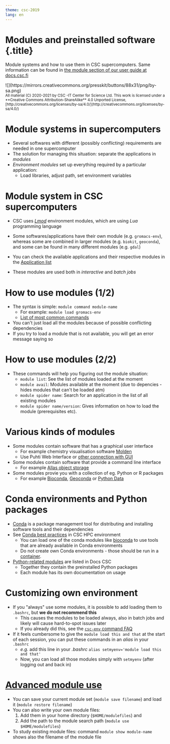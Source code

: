 ```yaml
---
theme: csc-2019
lang: en
---
```


# Modules and preinstalled software {.title}

Module systems and how to use them in CSC supercomputers.
Same information can be found in [the module section of our user guide at docs.csc.fi](https://docs.csc.fi/computing/modules/)

<div class="column">
![](https://mirrors.creativecommons.org/presskit/buttons/88x31/png/by-sa.png)
</div>
<div class="column">
<small>
All material (C) 2020-2021 by CSC -IT Center for Science Ltd.
This work is licensed under a **Creative Commons Attribution-ShareAlike** 4.0
Unported License, [http://creativecommons.org/licenses/by-sa/4.0/](http://creativecommons.org/licenses/by-sa/4.0/)
</small>
</div>

# Module systems in supercomputers

- Several softwares with different (possibly conflicting) requirements are needed in one supercomputer
- The solution for managing this situation: separate the applications in *modules*
- *Environment modules* set up everything required by a particular application:
   -  Load libraries, adjust path, set environment variables 

# Module system in CSC supercomputers

- CSC uses [*Lmod*](https://lmod.readthedocs.io/en/latest/) environment modules, which are using *Lua* programming language
- Some softwares/applications have their own module (e.g. `gromacs-env`), whereas some are combined in larger modules (e.g. `biokit`, `geoconda`), and some can be found in many different modules (e.g. `gdal`)

- You can check the available applications and their respective modules in the [Application list](https://docs.csc.fi/apps/)
- These modules are used both in *interactive* and *batch jobs*

# How to use modules (1/2)

- The syntax is simple: `module command module-name`
   - For example: `module load gromacs-env`
   - [List of most common commands](https://docs.csc.fi/computing/modules/#module-commands-table)
- You can't just load all the modules because of possible conflicting dependencies
- If you try to load a module that is not available, you will get an error message saying so 

# How to use modules (2/2)

- These commands will help you figuring out the module situation:
   - `module list`: See the list of modules loaded at the moment
   - `module avail`: Modules available at the moment (due to depencies - hides modules that can't be loaded atm)
   - `module spider name`: Search for an application in the list of all existing modules
   - `module spider name/version`: Gives information on how to load the module (prerequisites etc).

# Various kinds of modules

- Some modules contain software that has a graphical user interface
   - For example chemistry visualisation software [Molden](https://docs.csc.fi/apps/molden/)
   - Use Puhti Web Interface or [other connection with GUI](https://docs.csc.fi/computing/connecting/#using-graphical-applications)
- Some modules contain software that provide a command line interface
   - For example [Allas object storage](https://docs.csc.fi/data/Allas/)
- Some modules provie you with a collection of eg. Python or R packages
   - For example [Bioconda](https://docs.csc.fi/apps/bioconda/), [Geoconda](https://docs.csc.fi/apps/geoconda/#using-geoconda) or [Python Data](https://docs.csc.fi/apps/python-data/)

# Conda environments and Python packages
- [Conda](https://docs.conda.io/en/latest/) is a package management tool for distributing and installing software tools and their dependencies
- See [Conda best practices](https://docs.csc.fi/support/tutorials/conda/) in CSC HPC environment
   - You can load one of the conda modules like [bioconda](https://docs.csc.fi/apps/bioconda/) to use tools that are already available in Conda environments
   - Do not create own Conda environments - those should be run in a [container](https://docs.csc.fi/support/tutorials/singularity-scratch/).
- [Python-related modules](https://docs.csc.fi/apps/python/) are listed in Docs CSC
   - Together they contain the preinstalled Python packages
   - Each module has its own documentation on usage
  
# Customizing own environment
- If you "always" use some modules, it is possible to add loading them to `.bashrc`, but **we do not recommend this**
   - This causes the modules to be loaded always, also in batch jobs and likely will cause hard-to-spot issues later
   - If you already did this, see the [`csc-env` command FAQ](https://docs.csc.fi/support/tutorials/using_csc_env/)
- If it feels cumbersome to give the `module load this and that` at the start of each session, you can put these commands in an _alias_ in your `.bashrc`
   - _e.g._ add this line in your _.bashrc_ `alias setmyenv='module load this and that'`
   - Now, you can load all those modules simply with `setmyenv` (after logging out and back in)

# [Advanced module use](https://docs.csc.fi/computing/modules/#advanced-topics)

- You can save your current module set (`module save filename`) and load it (`module restore filename`)
- You can also write your own module files: 
    1. Add them in your home directory (`$HOME/modulefiles`) and 
    2. Add the path to the module search path (`module use $HOME/modulefiles`)
- To study existing module files: command `module show module-name` shows also the filename of the module file

